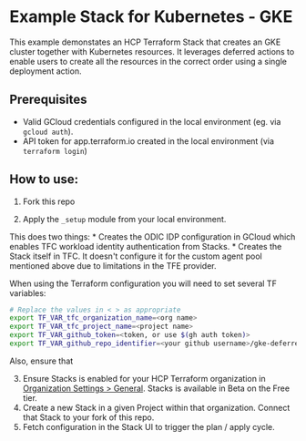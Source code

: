 # Example Stack for Kubernetes - GKE
This example demonstates an HCP Terraform Stack that creates an GKE cluster together with Kubernetes resources. 
It leverages deferred actions to enable users to create all the resources in the correct order using a single deployment action.

## Prerequisites

* Valid GCloud credentials configured in the local environment (eg. via `gcloud auth`).
* API token for app.terraform.io created in the local environment (via `terraform login`)

## How to use:

1. Fork this repo

2. Apply the `_setup` module from your local environment.

This does two things:
    * Creates the ODIC IDP configuration in GCloud which enables TFC workload identity authentication from Stacks.
    * Creates the Stack itself in TFC. It doesn't configure it for the custom agent pool mentioned above due to limitations in the TFE provider.

When using the Terraform configuration you will need to set several TF variables:

```bash
# Replace the values in < > as appropriate
export TF_VAR_tfc_organization_name=<org name>
export TF_VAR_tfc_project_name=<project name>
export TF_VAR_github_token=<token, or use $(gh auth token)>
export TF_VAR_github_repo_identifier=<your github username>/gke-deferred-stack
```

Also, ensure that 

3. Ensure Stacks is enabled for your HCP Terraform organization in [Organization Settings > General](https://app.terraform.io/app/m-org-name-here/settings/profile). Stacks is available in Beta on the Free tier.
4. Create a new Stack in a given Project within that organization. Connect that Stack to your fork of this repo.
4. Fetch configuration in the Stack UI to trigger the plan / apply cycle.

